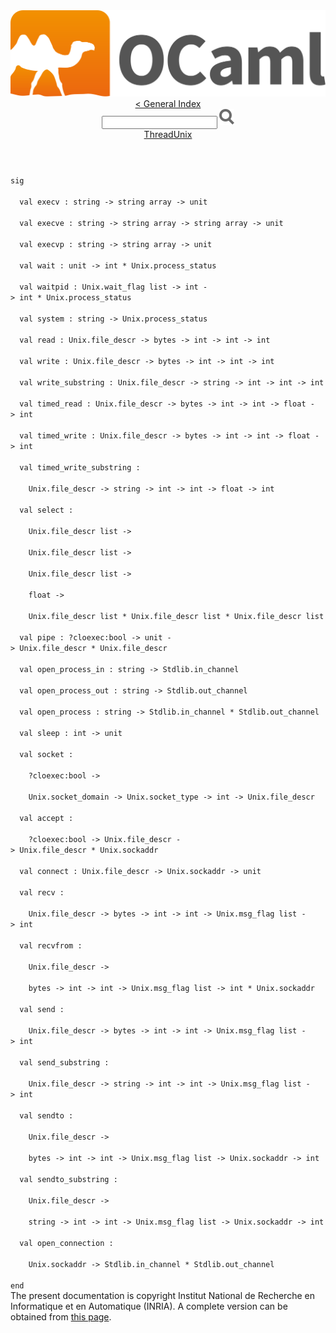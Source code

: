 <!-- ((! set title API !)) ((! set documentation !)) ((! set api !)) ((! set nobreadcrumb !)) -->
<div class="content api"><header><nav class="toc brand"><a class="brand" href="https://ocaml.org/"><img src="colour-logo-gray.svg" class="svg" alt="OCaml"></a></nav><nav class="toc"><a href="index.html">&lt; General Index</a><div class="api_search"><input type="text" name="apisearch" id="api_search" oninput="mySearch(false);" onkeypress="this.oninput();" onclick="this.oninput();" onpaste="this.oninput();">
<img src="search_icon.svg" alt="Search" class="svg" onclick="mySearch(false)"></div>
<div id="search_results"></div><div class="toc_title"><a href="ThreadUnix.html">ThreadUnix</a></div><ul></ul></nav></header>
<code class="code"><span class="keyword">sig</span><br>
&nbsp;&nbsp;<span class="keyword">val</span>&nbsp;execv&nbsp;:&nbsp;string&nbsp;<span class="keywordsign">-&gt;</span>&nbsp;string&nbsp;array&nbsp;<span class="keywordsign">-&gt;</span>&nbsp;unit<br>
&nbsp;&nbsp;<span class="keyword">val</span>&nbsp;execve&nbsp;:&nbsp;string&nbsp;<span class="keywordsign">-&gt;</span>&nbsp;string&nbsp;array&nbsp;<span class="keywordsign">-&gt;</span>&nbsp;string&nbsp;array&nbsp;<span class="keywordsign">-&gt;</span>&nbsp;unit<br>
&nbsp;&nbsp;<span class="keyword">val</span>&nbsp;execvp&nbsp;:&nbsp;string&nbsp;<span class="keywordsign">-&gt;</span>&nbsp;string&nbsp;array&nbsp;<span class="keywordsign">-&gt;</span>&nbsp;unit<br>
&nbsp;&nbsp;<span class="keyword">val</span>&nbsp;wait&nbsp;:&nbsp;unit&nbsp;<span class="keywordsign">-&gt;</span>&nbsp;int&nbsp;*&nbsp;<span class="constructor">Unix</span>.process_status<br>
&nbsp;&nbsp;<span class="keyword">val</span>&nbsp;waitpid&nbsp;:&nbsp;<span class="constructor">Unix</span>.wait_flag&nbsp;list&nbsp;<span class="keywordsign">-&gt;</span>&nbsp;int&nbsp;<span class="keywordsign">-&gt;</span>&nbsp;int&nbsp;*&nbsp;<span class="constructor">Unix</span>.process_status<br>
&nbsp;&nbsp;<span class="keyword">val</span>&nbsp;system&nbsp;:&nbsp;string&nbsp;<span class="keywordsign">-&gt;</span>&nbsp;<span class="constructor">Unix</span>.process_status<br>
&nbsp;&nbsp;<span class="keyword">val</span>&nbsp;read&nbsp;:&nbsp;<span class="constructor">Unix</span>.file_descr&nbsp;<span class="keywordsign">-&gt;</span>&nbsp;bytes&nbsp;<span class="keywordsign">-&gt;</span>&nbsp;int&nbsp;<span class="keywordsign">-&gt;</span>&nbsp;int&nbsp;<span class="keywordsign">-&gt;</span>&nbsp;int<br>
&nbsp;&nbsp;<span class="keyword">val</span>&nbsp;write&nbsp;:&nbsp;<span class="constructor">Unix</span>.file_descr&nbsp;<span class="keywordsign">-&gt;</span>&nbsp;bytes&nbsp;<span class="keywordsign">-&gt;</span>&nbsp;int&nbsp;<span class="keywordsign">-&gt;</span>&nbsp;int&nbsp;<span class="keywordsign">-&gt;</span>&nbsp;int<br>
&nbsp;&nbsp;<span class="keyword">val</span>&nbsp;write_substring&nbsp;:&nbsp;<span class="constructor">Unix</span>.file_descr&nbsp;<span class="keywordsign">-&gt;</span>&nbsp;string&nbsp;<span class="keywordsign">-&gt;</span>&nbsp;int&nbsp;<span class="keywordsign">-&gt;</span>&nbsp;int&nbsp;<span class="keywordsign">-&gt;</span>&nbsp;int<br>
&nbsp;&nbsp;<span class="keyword">val</span>&nbsp;timed_read&nbsp;:&nbsp;<span class="constructor">Unix</span>.file_descr&nbsp;<span class="keywordsign">-&gt;</span>&nbsp;bytes&nbsp;<span class="keywordsign">-&gt;</span>&nbsp;int&nbsp;<span class="keywordsign">-&gt;</span>&nbsp;int&nbsp;<span class="keywordsign">-&gt;</span>&nbsp;float&nbsp;<span class="keywordsign">-&gt;</span>&nbsp;int<br>
&nbsp;&nbsp;<span class="keyword">val</span>&nbsp;timed_write&nbsp;:&nbsp;<span class="constructor">Unix</span>.file_descr&nbsp;<span class="keywordsign">-&gt;</span>&nbsp;bytes&nbsp;<span class="keywordsign">-&gt;</span>&nbsp;int&nbsp;<span class="keywordsign">-&gt;</span>&nbsp;int&nbsp;<span class="keywordsign">-&gt;</span>&nbsp;float&nbsp;<span class="keywordsign">-&gt;</span>&nbsp;int<br>
&nbsp;&nbsp;<span class="keyword">val</span>&nbsp;timed_write_substring&nbsp;:<br>
&nbsp;&nbsp;&nbsp;&nbsp;<span class="constructor">Unix</span>.file_descr&nbsp;<span class="keywordsign">-&gt;</span>&nbsp;string&nbsp;<span class="keywordsign">-&gt;</span>&nbsp;int&nbsp;<span class="keywordsign">-&gt;</span>&nbsp;int&nbsp;<span class="keywordsign">-&gt;</span>&nbsp;float&nbsp;<span class="keywordsign">-&gt;</span>&nbsp;int<br>
&nbsp;&nbsp;<span class="keyword">val</span>&nbsp;select&nbsp;:<br>
&nbsp;&nbsp;&nbsp;&nbsp;<span class="constructor">Unix</span>.file_descr&nbsp;list&nbsp;<span class="keywordsign">-&gt;</span><br>
&nbsp;&nbsp;&nbsp;&nbsp;<span class="constructor">Unix</span>.file_descr&nbsp;list&nbsp;<span class="keywordsign">-&gt;</span><br>
&nbsp;&nbsp;&nbsp;&nbsp;<span class="constructor">Unix</span>.file_descr&nbsp;list&nbsp;<span class="keywordsign">-&gt;</span><br>
&nbsp;&nbsp;&nbsp;&nbsp;float&nbsp;<span class="keywordsign">-&gt;</span><br>
&nbsp;&nbsp;&nbsp;&nbsp;<span class="constructor">Unix</span>.file_descr&nbsp;list&nbsp;*&nbsp;<span class="constructor">Unix</span>.file_descr&nbsp;list&nbsp;*&nbsp;<span class="constructor">Unix</span>.file_descr&nbsp;list<br>
&nbsp;&nbsp;<span class="keyword">val</span>&nbsp;pipe&nbsp;:&nbsp;?cloexec:bool&nbsp;<span class="keywordsign">-&gt;</span>&nbsp;unit&nbsp;<span class="keywordsign">-&gt;</span>&nbsp;<span class="constructor">Unix</span>.file_descr&nbsp;*&nbsp;<span class="constructor">Unix</span>.file_descr<br>
&nbsp;&nbsp;<span class="keyword">val</span>&nbsp;open_process_in&nbsp;:&nbsp;string&nbsp;<span class="keywordsign">-&gt;</span>&nbsp;<span class="constructor">Stdlib</span>.in_channel<br>
&nbsp;&nbsp;<span class="keyword">val</span>&nbsp;open_process_out&nbsp;:&nbsp;string&nbsp;<span class="keywordsign">-&gt;</span>&nbsp;<span class="constructor">Stdlib</span>.out_channel<br>
&nbsp;&nbsp;<span class="keyword">val</span>&nbsp;open_process&nbsp;:&nbsp;string&nbsp;<span class="keywordsign">-&gt;</span>&nbsp;<span class="constructor">Stdlib</span>.in_channel&nbsp;*&nbsp;<span class="constructor">Stdlib</span>.out_channel<br>
&nbsp;&nbsp;<span class="keyword">val</span>&nbsp;sleep&nbsp;:&nbsp;int&nbsp;<span class="keywordsign">-&gt;</span>&nbsp;unit<br>
&nbsp;&nbsp;<span class="keyword">val</span>&nbsp;socket&nbsp;:<br>
&nbsp;&nbsp;&nbsp;&nbsp;?cloexec:bool&nbsp;<span class="keywordsign">-&gt;</span><br>
&nbsp;&nbsp;&nbsp;&nbsp;<span class="constructor">Unix</span>.socket_domain&nbsp;<span class="keywordsign">-&gt;</span>&nbsp;<span class="constructor">Unix</span>.socket_type&nbsp;<span class="keywordsign">-&gt;</span>&nbsp;int&nbsp;<span class="keywordsign">-&gt;</span>&nbsp;<span class="constructor">Unix</span>.file_descr<br>
&nbsp;&nbsp;<span class="keyword">val</span>&nbsp;accept&nbsp;:<br>
&nbsp;&nbsp;&nbsp;&nbsp;?cloexec:bool&nbsp;<span class="keywordsign">-&gt;</span>&nbsp;<span class="constructor">Unix</span>.file_descr&nbsp;<span class="keywordsign">-&gt;</span>&nbsp;<span class="constructor">Unix</span>.file_descr&nbsp;*&nbsp;<span class="constructor">Unix</span>.sockaddr<br>
&nbsp;&nbsp;<span class="keyword">val</span>&nbsp;connect&nbsp;:&nbsp;<span class="constructor">Unix</span>.file_descr&nbsp;<span class="keywordsign">-&gt;</span>&nbsp;<span class="constructor">Unix</span>.sockaddr&nbsp;<span class="keywordsign">-&gt;</span>&nbsp;unit<br>
&nbsp;&nbsp;<span class="keyword">val</span>&nbsp;recv&nbsp;:<br>
&nbsp;&nbsp;&nbsp;&nbsp;<span class="constructor">Unix</span>.file_descr&nbsp;<span class="keywordsign">-&gt;</span>&nbsp;bytes&nbsp;<span class="keywordsign">-&gt;</span>&nbsp;int&nbsp;<span class="keywordsign">-&gt;</span>&nbsp;int&nbsp;<span class="keywordsign">-&gt;</span>&nbsp;<span class="constructor">Unix</span>.msg_flag&nbsp;list&nbsp;<span class="keywordsign">-&gt;</span>&nbsp;int<br>
&nbsp;&nbsp;<span class="keyword">val</span>&nbsp;recvfrom&nbsp;:<br>
&nbsp;&nbsp;&nbsp;&nbsp;<span class="constructor">Unix</span>.file_descr&nbsp;<span class="keywordsign">-&gt;</span><br>
&nbsp;&nbsp;&nbsp;&nbsp;bytes&nbsp;<span class="keywordsign">-&gt;</span>&nbsp;int&nbsp;<span class="keywordsign">-&gt;</span>&nbsp;int&nbsp;<span class="keywordsign">-&gt;</span>&nbsp;<span class="constructor">Unix</span>.msg_flag&nbsp;list&nbsp;<span class="keywordsign">-&gt;</span>&nbsp;int&nbsp;*&nbsp;<span class="constructor">Unix</span>.sockaddr<br>
&nbsp;&nbsp;<span class="keyword">val</span>&nbsp;send&nbsp;:<br>
&nbsp;&nbsp;&nbsp;&nbsp;<span class="constructor">Unix</span>.file_descr&nbsp;<span class="keywordsign">-&gt;</span>&nbsp;bytes&nbsp;<span class="keywordsign">-&gt;</span>&nbsp;int&nbsp;<span class="keywordsign">-&gt;</span>&nbsp;int&nbsp;<span class="keywordsign">-&gt;</span>&nbsp;<span class="constructor">Unix</span>.msg_flag&nbsp;list&nbsp;<span class="keywordsign">-&gt;</span>&nbsp;int<br>
&nbsp;&nbsp;<span class="keyword">val</span>&nbsp;send_substring&nbsp;:<br>
&nbsp;&nbsp;&nbsp;&nbsp;<span class="constructor">Unix</span>.file_descr&nbsp;<span class="keywordsign">-&gt;</span>&nbsp;string&nbsp;<span class="keywordsign">-&gt;</span>&nbsp;int&nbsp;<span class="keywordsign">-&gt;</span>&nbsp;int&nbsp;<span class="keywordsign">-&gt;</span>&nbsp;<span class="constructor">Unix</span>.msg_flag&nbsp;list&nbsp;<span class="keywordsign">-&gt;</span>&nbsp;int<br>
&nbsp;&nbsp;<span class="keyword">val</span>&nbsp;sendto&nbsp;:<br>
&nbsp;&nbsp;&nbsp;&nbsp;<span class="constructor">Unix</span>.file_descr&nbsp;<span class="keywordsign">-&gt;</span><br>
&nbsp;&nbsp;&nbsp;&nbsp;bytes&nbsp;<span class="keywordsign">-&gt;</span>&nbsp;int&nbsp;<span class="keywordsign">-&gt;</span>&nbsp;int&nbsp;<span class="keywordsign">-&gt;</span>&nbsp;<span class="constructor">Unix</span>.msg_flag&nbsp;list&nbsp;<span class="keywordsign">-&gt;</span>&nbsp;<span class="constructor">Unix</span>.sockaddr&nbsp;<span class="keywordsign">-&gt;</span>&nbsp;int<br>
&nbsp;&nbsp;<span class="keyword">val</span>&nbsp;sendto_substring&nbsp;:<br>
&nbsp;&nbsp;&nbsp;&nbsp;<span class="constructor">Unix</span>.file_descr&nbsp;<span class="keywordsign">-&gt;</span><br>
&nbsp;&nbsp;&nbsp;&nbsp;string&nbsp;<span class="keywordsign">-&gt;</span>&nbsp;int&nbsp;<span class="keywordsign">-&gt;</span>&nbsp;int&nbsp;<span class="keywordsign">-&gt;</span>&nbsp;<span class="constructor">Unix</span>.msg_flag&nbsp;list&nbsp;<span class="keywordsign">-&gt;</span>&nbsp;<span class="constructor">Unix</span>.sockaddr&nbsp;<span class="keywordsign">-&gt;</span>&nbsp;int<br>
&nbsp;&nbsp;<span class="keyword">val</span>&nbsp;open_connection&nbsp;:<br>
&nbsp;&nbsp;&nbsp;&nbsp;<span class="constructor">Unix</span>.sockaddr&nbsp;<span class="keywordsign">-&gt;</span>&nbsp;<span class="constructor">Stdlib</span>.in_channel&nbsp;*&nbsp;<span class="constructor">Stdlib</span>.out_channel<br>
<span class="keyword">end</span></code>
<div class="copyright">The present documentation is copyright Institut National de Recherche en Informatique et en Automatique (INRIA). A complete version can be obtained from <a href="http://caml.inria.fr/pub/docs/manual-ocaml/">this page</a>.</div></div>